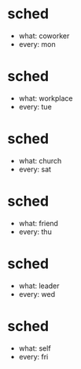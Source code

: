 # sched
- what: coworker
- every: mon

# sched
- what: workplace
- every: tue

# sched
- what: church
- every: sat

# sched
- what: friend
- every: thu

# sched
- what: leader
- every: wed

# sched
- what: self
- every: fri

